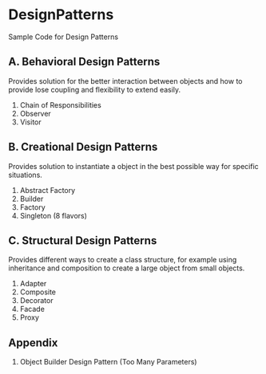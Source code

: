 DesignPatterns
==============

Sample Code for Design Patterns

## A. Behavioral Design Patterns ##
Provides solution for the better interaction between objects and how to provide lose coupling and flexibility to extend easily.
  1. Chain of Responsibilities
  2. Observer
  3. Visitor

## B. Creational Design Patterns ##
Provides solution to instantiate a object in the best possible way for specific situations.
  1. Abstract Factory
  2. Builder
  3. Factory
  4. Singleton (8 flavors)

## C. Structural Design Patterns ##
Provides different ways to create a class structure, for example using inheritance and composition to create a large object from small objects.
  1. Adapter
  2. Composite
  3. Decorator
  4. Facade
  5. Proxy

## Appendix ##
  1. Object Builder Design Pattern (Too Many Parameters)
